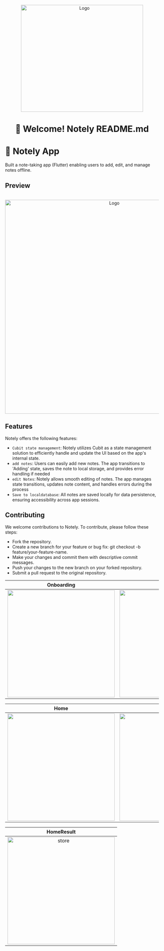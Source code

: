 <br />
<div align="center">
  <a href="https://github.com/othneildrew/Best-README-Template">
    <img src="https://github.com/shadymohamed532001/Notely/assets/126605393/bab32b5b-cfe8-480b-8785-d2ca0bc22830" alt="Logo" width="400" height="350">
  </a>  

# 👋 Welcome! Notely README.md

<div align="start">
  
# 📱  Notely App

Built a note-taking app (Flutter) enabling users to add, edit, and manage notes offline.

<div align="start">
  
## Preview

<br />
<div align="center">
  <a href="https://github.com/othneildrew/Best-README-Template">
    <img src="https://github.com/shadymohamed532001/Notely/assets/126605393/b4f1bbd9-840b-4109-8d79-3f66ac733a01" alt="Logo" width="700" height="700">
  </a> 


<div align="start">

## Features

Notely offers the following features:

- `Cubit state management`: Notely utilizes Cubit as a state management solution to efficiently handle and update the UI based on the app's internal state.
- `add notes`: Users can easily add new notes. The app transitions to 'Adding' state, saves the note to local storage, and provides error handling if needed
- `edit Notes`:   Notely allows smooth editing of notes. The app manages state transitions, updates note content, and handles errors during the process
- `Save to localdatabase`:  All notes are saved locally for data persistence, ensuring accessibility across app sessions.


## Contributing

We welcome contributions to Notely. To contribute, please follow these steps:

- Fork the repository.
- Create a new branch for your feature or bug fix: git checkout -b feature/your-feature-name.
- Make your changes and commit them with descriptive commit messages.
- Push your changes to the new branch on your forked repository.
- Submit a pull request to the original repository.




|                                                        Onboarding                                                        | Login | SignUp  
| :---------------------------------------------------------------------------------------------------------------------------: | ------------------------------------------------------------------------------------------------------- | ------------------------------------------------------------------------------------------------------- |
| <img width="351" src="https://github.com/shadymohamed532001/Notely/assets/126605393/66401eec-fbff-4488-a8c7-23127c08a77f"> |     <img width="351" src="https://github.com/shadymohamed532001/Notely/assets/126605393/8c5c3eee-6d0a-45c5-a640-051418c5e6b5">      | <img width="351" src="https://github.com/shadymohamed532001/Notely/assets/126605393/2195790f-46cd-4d4d-b1e0-7884f70219f9"> |



|                                                  Home                                                     | Add Note | Edite Note                                                                                          |
| :---------------------------------------------------------------------------------------------------------------------------: | ------------------------------------------------------------------------------------------------------- | ------------------------------------------------------------------------------------------------------- |
| <img width="351" src="https://github.com/shadymohamed532001/Notely/assets/126605393/2a3aa938-c3f7-476e-8715-cbadb9735962"> |     <img width="351" src="https://github.com/shadymohamed532001/Notely/assets/126605393/9320da8c-1afd-49f4-876b-7ab7d2e17ba5">      |  <img width="351" alt="home" src="https://github.com/shadymohamed532001/Notely/assets/126605393/4e1d125c-5c4d-439f-b393-52c1a201c34e">






  |                                                       HomeResult                                                   |   
  |:---------------------------------------------------------------------------------------------------------------------------: |
| <img width="351" alt="store" src="https://github.com/shadymohamed532001/Notely/assets/126605393/e107fc4e-c8c2-4f08-9c47-1a249401cd81"> |    
